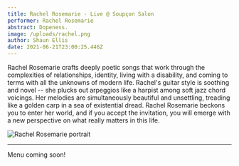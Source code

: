 ```yaml
---
title: Rachel Rosemarie - Live @ Soupçon Salon
performer: Rachel Rosemarie
abstract: Dopeness.
image: /uploads/rachel.png
author: Shaun Ellis
date: 2021-06-21T23:00:25.446Z
---
```

Rachel Rosemarie crafts deeply poetic songs that work through the complexities of relationships, identity, living with a disability, and coming to terms with all the unknowns of modern life. Rachel's guitar style is soothing and novel -- she plucks out arpeggios like a harpist among soft jazz chord voicings. Her melodies are simultaneously beautiful and unsettling, treading like a golden carp in a sea of  existential dread. Rachel Rosemarie beckons you to enter her world, and if you accept the invitation, you will emerge with a new perspective on what really matters in this life. 

![Rachel Rosemarie portrait](/uploads/rachel_rosemarie.jpg "Rachel Rosemarie")

--------
Menu coming soon!